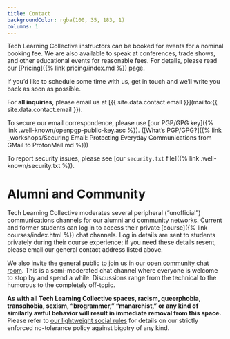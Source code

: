 ```yaml
---
title: Contact
backgroundColor: rgba(100, 35, 183, 1)
columns: 1
---
```


Tech Learning Collective instructors can be booked for events for a nominal booking fee. We are also available to speak at conferences, trade shows, and other educational events for reasonable fees. For details, please read our [Pricing]({% link pricing/index.md %}) page.

If you&rsquo;d like to schedule some time with us, get in touch and we&rsquo;ll write you back as soon as possible.

For **all inquiries**, please email us at [{{ site.data.contact.email }}](mailto:{{ site.data.contact.email }}).

To secure our email correspondence, please use [our PGP/GPG key]({% link .well-known/openpgp-public-key.asc %}). ([What&rsquo;s PGP/GPG?]({% link _workshops/Securing Email: Protecting Everyday Communications from GMail to ProtonMail.md %}))

To report security issues, please see [our `security.txt` file]({% link .well-known/security.txt %}).

# Alumni and Community

Tech Learning Collective moderates several peripheral (&ldquo;unofficial&rdquo;) communications channels for our alumni and community networks. Current and former students can log in to access their private [course]({% link courses/index.html %}) chat channels. Log in details are sent to students privately during their course experience; if you need these details resent, please email our general contact address listed above.

We also invite the general public to join us in our [open community chat room](https://gitter.im/tech-learning-collective/community). This is a semi-moderated chat channel where everyone is welcome to stop by and spend a while. Discussions range from the technical to the humorous to the completely off-topic.

**As with all Tech Learning Collective spaces, racism, queerphobia, transphobia, sexism, “brogrammer,” “manarchist,” or any kind of similarly awful behavior will result in immediate removal from this space.** Please refer to [our lightweight social rules](https://github.com/AnarchoTechNYC/meta/wiki/Social-rules) for details on our strictly enforced no-tolerance policy against bigotry of any kind.
